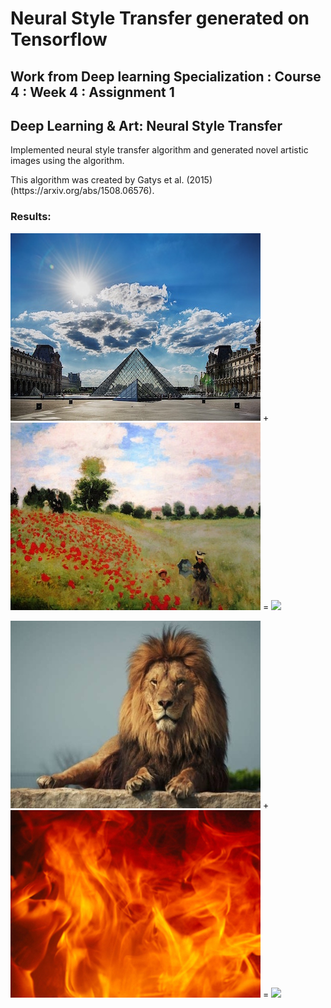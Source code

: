 # Neural Style Transfer generated on Tensorflow

## Work from Deep learning Specialization : Course 4 : Week 4 : Assignment 1
## Deep Learning & Art: Neural Style Transfer

<p> Implemented neural style transfer algorithm and generated novel artistic images using the algorithm. <br>
<p> This algorithm was created by Gatys et al. (2015) (https://arxiv.org/abs/1508.06576). <br>

### Results:

![](louvre_small.jpg) +  ![](monet.jpg) =  ![](out2.jpg)

![](lion.jpg) +  ![](fire.jpg) =  ![](out2.jpg)
